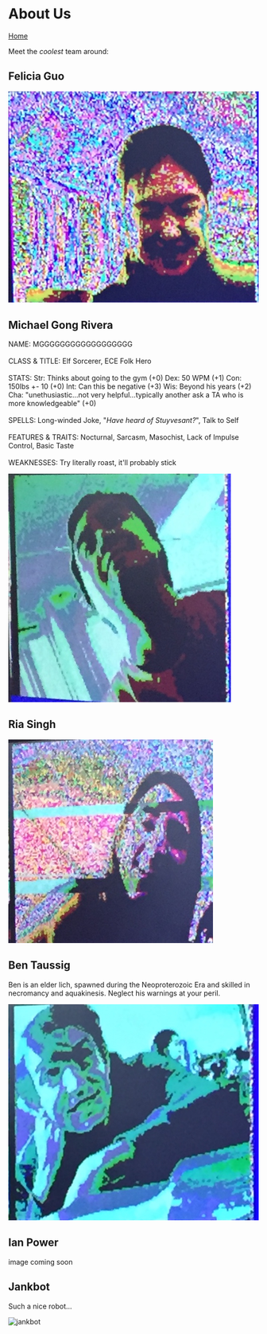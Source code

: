 # About Us

[Home](./index.md)

Meet the *coolest* team around:

## Felicia Guo
![Felicia](./media/about_us/felicia.png) 


## Michael Gong Rivera
NAME: MGGGGGGGGGGGGGGGGGG<br/><br/>
CLASS & TITLE: Elf Sorcerer, ECE Folk Hero<br/><br/>
STATS: Str: Thinks about going to the gym (+0)   Dex: 50 WPM (+1)   Con: 150lbs +- 10 (+0)   Int: Can this be negative (+3)   Wis: Beyond his years (+2)   Cha: "unethusiastic...not very helpful...typically another ask a TA who is more knowledgeable" (+0)<br/><br/>
SPELLS: Long-winded Joke, "_Have heard of Stuyvesant?_", Talk to Self<br/><br/>
FEATURES & TRAITS: Nocturnal, Sarcasm, Masochist, Lack of Impulse Control, Basic Taste<br/><br/>
WEAKNESSES: Try literally roast, it'll probably stick<br/>


![Michael](./media/about_us/michael.png) 


## Ria Singh



![Ria](./media/about_us/ria.png) 


## Ben Taussig

Ben is an elder lich, spawned during the Neoproterozoic Era and skilled in necromancy and aquakinesis. Neglect his warnings at your peril.

![Ben](./media/about_us/ben.png) 

## Ian Power
image coming soon

## Jankbot

Such a nice robot...

![jankbot](./media/FRONTOFROBOT.jpg)
